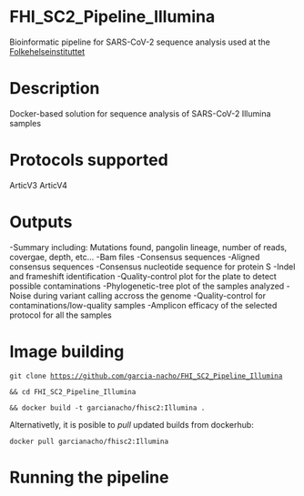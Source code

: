 # FHI_SC2_Pipeline_Illumina
Bioinformatic pipeline for SARS-CoV-2 sequence analysis used at the [Folkehelseinstituttet](www.fhi.no)

# Description
Docker-based solution for sequence analysis of SARS-CoV-2 Illumina samples 

# Protocols supported
ArticV3
ArticV4

# Outputs
-Summary including: Mutations found, pangolin lineage, number of reads, covergae, depth, etc...
-Bam files
-Consensus sequences
-Aligned consensus sequences
-Consensus nucleotide sequence for protein S
-Indel and frameshift identification 
-Quality-control plot for the plate to detect possible contaminations
-Phylogenetic-tree plot of the samples analyzed
-Noise during variant calling accross the genome
-Quality-control for contaminations/low-quality samples
-Amplicon efficacy of the selected protocol for all the samples

# Image building 
<code>git clone https://github.com/garcia-nacho/FHI_SC2_Pipeline_Illumina \
&& cd FHI_SC2_Pipeline_Illumina \
&& docker build -t garcianacho/fhisc2:Illumina . </code>

Alternativetly, it is posible to *pull* updated builds from dockerhub:

<code>docker pull garcianacho/fhisc2:Illumina</code>

# Running the pipeline



